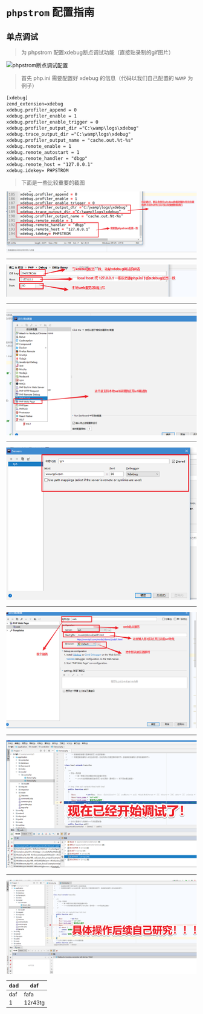 # `phpstrom` 配置指南

## 单点调试

> 为 phpstrom 配置xdebug断点调试功能（直接贴录制的gif图片）

![phpstrom断点调试配置](./phpstrom-xdebug/phpstrom断点调试配置.gif)

> 首先 php.ini 需要配置好 xdebug 的信息（代码以我们自己配置的 `WAMP` 为例子）

```shell
[xdebug]
zend_extension=xdebug
xdebug.profiler_append = 0
xdebug.profiler_enable = 1
xdebug.profiler_enable_trigger = 0
xdebug.profiler_output_dir ="C:\wamp\logs\xdebug"
xdebug.trace_output_dir ="C:\wamp\logs\xdebug"
xdebug.profiler_output_name = "cache.out.%t-%s"
xdebug.remote_enable = 1
xdebug.remote_autostart = 1
xdebug.remote_handler = "dbgp"
xdebug.remote_host = "127.0.0.1"
xdebug.idekey= PHPSTROM
```

> 下面是一些比较重要的截图

![php配置文件](./phpstrom-xdebug/php配置文件.png)

--------------------------------------------------------------------------------

![调试别名](./phpstrom-xdebug/调试别名.png)

--------------------------------------------------------------------------------

![url调试程序](./phpstrom-xdebug/url调试程序.png)

--------------------------------------------------------------------------------

![配置服务站点](./phpstrom-xdebug/配置服务站点.png)

--------------------------------------------------------------------------------

![建立调试的url](./phpstrom-xdebug/建立调试的url.png)

--------------------------------------------------------------------------------

![开始调试](./phpstrom-xdebug/开始调试.png)

--------------------------------------------------------------------------------

![继续研究](./phpstrom-xdebug/继续研究.png)





|dad|daf|
|--|--|
|daf|fafa|
|1|12r43tg|
